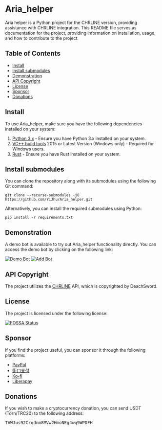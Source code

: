 

  <h1>Aria_helper</h1>
  <p>Aria helper is a Python project for the CHRLINE version, providing assistance with CHRLINE integration. This README
    file serves as documentation for the project, providing information on installation, usage, and how to contribute to
    the project.</p>

  <h2>Table of Contents</h2>
  <ul>
    <li><a href="#install">Install</a></li>
    <li><a href="#install-submodules">Install submodules</a></li>
    <li><a href="#demonstration">Demonstration</a></li>
    <li><a href="#api-copyright">API Copyright</a></li>
    <li><a href="#license">License</a></li>
    <li><a href="#sponsor">Sponsor</a></li>
    <li><a href="#donations">Donations</a></li>
  </ul>

  <h2 id="install">Install</h2>
  <p>To use Aria_helper, make sure you have the following dependencies installed on your system:</p>
  <ol>
    <li><a href="https://python.org">Python 3.x</a> - Ensure you have Python 3.x installed on your system.</li>
    <li><a href="https://visualstudio.microsoft.com/downloads">VC++ build tools</a> 2015 or Latest Version (Windows only)
      - Required for Windows users.</li>
    <li><a href="https://rust-lang.org">Rust</a> - Ensure you have Rust installed on your system.</li>
  </ol>

  <h2 id="install-submodules">Install submodules</h2>
  <p>You can clone the repository along with its submodules using the following Git command:</p>
  <pre><code>git clone --recurse-submodules -j8 https://github.com/YiJhu/Aria_helper.git</code></pre>
  <p>Alternatively, you can install the required submodules using Python:</p>
  <pre><code>pip install -r requirements.txt</code></pre>

  <h2 id="demonstration">Demonstration</h2>
  <p>A demo bot is available to try out Aria_helper functionality directly. You can access the demo bot by clicking on
    the following link:</p>
  <a href="https://line.me/R/ti/p/g3c8dOwDFb"><img
      src="https://github.com/YiJhu/Aria_helper/blob/main/docs/demon.png" alt="Demo Bot"></a>
  <a href="https://line.me/R/ti/p/g3c8dOwDFb"><img
      src="https://github.com/YiJhu/Aria_helper/blob/main/docs/add.png" alt="Add Bot"></a>

  <h2 id="api-copyright">API Copyright</h2>
  <p>The project utilizes the <a href="https://github.com/DeachSword/CHRLINE">CHRLINE</a> API, which is copyrighted by
    DeachSword.</p>

  <h2 id="license">License</h2>
  <p>The project is licensed under the following license:</p>
  <a href="https://app.fossa.com/projects/git%2Bgithub.com%2FYiJhu%2FAria_helper?ref=badge_large"><img
      src="https://app.fossa.com/api/projects/git%2Bgithub.com%2FYiJhu%2FAria_helper.svg?type=large"
      alt="FOSSA Status"></a>

  <h2 id="sponsor">Sponsor</h2>
  <p>If you find the project useful, you can sponsor it through the following platforms:</p>
  <ul>
    <li><a href="www.paypal.me/YiJhu486">PayPal</a></li>
    <li><a href="https://www.jkopay.com/transfer?j=Transfer:908589779">街口支付</a></li>
    <li><a href="https://ko-fi.com/Z8Z5D0PMY">Ko-fi</a></li>
    <li><a href="https://liberapay.com/LH/donate">Liberapay</a></li>
  </ul>

  <h2 id="donations">Donations</h2>
  <p>If you wish to make a cryptocurrency donation, you can send USDT (Torn/TRC20) to the following address:</p>
  <pre>TAWJus92Crqdnm8MVw2HmoNEg4wq9WPDFH</pre>
